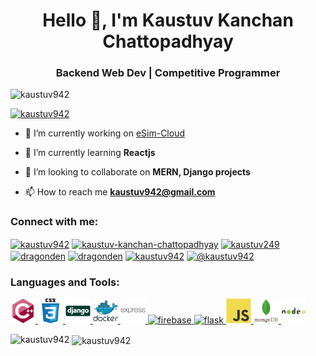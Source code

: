 <h1 align="center">Hello 👋, I'm Kaustuv Kanchan Chattopadhyay</h1>
<h3 align="center">Backend Web Dev | Competitive Programmer</h3>

<p align="left"> <img src="https://komarev.com/ghpvc/?username=kaustuv942&label=Profile%20views&color=0e75b6&style=flat" alt="kaustuv942" /> </p>

<p align="left"> <a href="https://github.com/ryo-ma/github-profile-trophy"><img src="https://github-profile-trophy.vercel.app/?username=kaustuv942" alt="kaustuv942" /></a> </p>

- 🔭 I’m currently working on [eSim-Cloud](https://github.com/frg-fossee/eSim-Cloud)

- 🌱 I’m currently learning **Reactjs**

- 👯 I’m looking to collaborate on **MERN, Django projects**

- 📫 How to reach me **kaustuv942@gmail.com**

<h3 align="left">Connect with me:</h3>
<p align="left">
<a href="https://dev.to/kaustuv942" target="blank"><img align="center" src="https://cdn.jsdelivr.net/npm/simple-icons@3.0.1/icons/dev-dot-to.svg" alt="kaustuv942" height="30" width="40" /></a>
<a href="https://linkedin.com/in/kaustuv-kanchan-chattopadhyay" target="blank"><img align="center" src="https://raw.githubusercontent.com/rahuldkjain/github-profile-readme-generator/master/src/images/icons/Social/linked-in-alt.svg" alt="kaustuv-kanchan-chattopadhyay" height="30" width="40" /></a>
<a href="https://fb.com/kaustuv249" target="blank"><img align="center" src="https://raw.githubusercontent.com/rahuldkjain/github-profile-readme-generator/master/src/images/icons/Social/facebook.svg" alt="kaustuv249" height="30" width="40" /></a>
<a href="https://www.hackerrank.com/dragonden" target="blank"><img align="center" src="https://raw.githubusercontent.com/rahuldkjain/github-profile-readme-generator/master/src/images/icons/Social/hackerrank.svg" alt="dragonden" height="30" width="40" /></a>
<a href="https://codeforces.com/profile/dragonden" target="blank"><img align="center" src="https://cdn.jsdelivr.net/npm/simple-icons@3.0.1/icons/codeforces.svg" alt="dragonden" height="30" width="40" /></a>
<a href="https://www.leetcode.com/kaustuv942" target="blank"><img align="center" src="https://raw.githubusercontent.com/rahuldkjain/github-profile-readme-generator/master/src/images/icons/Social/leet-code.svg" alt="kaustuv942" height="30" width="40" /></a>
<a href="https://www.hackerearth.com/@kaustuv942" target="blank"><img align="center" src="https://raw.githubusercontent.com/rahuldkjain/github-profile-readme-generator/master/src/images/icons/Social/hackerearth.svg" alt="@kaustuv942" height="30" width="40" /></a>
</p>

<h3 align="left">Languages and Tools:</h3>
<p align="left">   <a href="https://www.w3schools.com/cpp/" target="_blank"> <img src="https://raw.githubusercontent.com/devicons/devicon/master/icons/cplusplus/cplusplus-original.svg" alt="cplusplus" width="40" height="40"/> </a> <a href="https://www.w3schools.com/css/" target="_blank"> <img src="https://raw.githubusercontent.com/devicons/devicon/master/icons/css3/css3-original-wordmark.svg" alt="css3" width="40" height="40"/> </a> <a href="https://www.djangoproject.com/" target="_blank"> <img src="https://raw.githubusercontent.com/devicons/devicon/master/icons/django/django-original.svg" alt="django" width="40" height="40"/> </a> <a href="https://www.docker.com/" target="_blank"> <img src="https://raw.githubusercontent.com/devicons/devicon/master/icons/docker/docker-original-wordmark.svg" alt="docker" width="40" height="40"/> </a> <a href="https://expressjs.com" target="_blank"> <img src="https://raw.githubusercontent.com/devicons/devicon/master/icons/express/express-original-wordmark.svg" alt="express" width="40" height="40"/> </a> <a href="https://firebase.google.com/" target="_blank"> <img src="https://www.vectorlogo.zone/logos/firebase/firebase-icon.svg" alt="firebase" width="40" height="40"/> </a> <a href="https://flask.palletsprojects.com/" target="_blank"> <img src="https://www.vectorlogo.zone/logos/pocoo_flask/pocoo_flask-icon.svg" alt="flask" width="40" height="40"/> </a> <a href="https://cloud.google.com" target="_blank"> <img src="https://raw.githubusercontent.com/devicons/devicon/master/icons/javascript/javascript-original.svg" alt="javascript" width="40" height="40"/> </a>  <a href="https://www.mongodb.com/" target="_blank"> <img src="https://raw.githubusercontent.com/devicons/devicon/master/icons/mongodb/mongodb-original-wordmark.svg" alt="mongodb" width="40" height="40"/> </a> <a href="https://nodejs.org" target="_blank"> <img src="https://raw.githubusercontent.com/devicons/devicon/master/icons/nodejs/nodejs-original-wordmark.svg" alt="nodejs" width="40" height="40"/> </a>  </p>

<p><img align="left" src="https://github-readme-stats.vercel.app/api/top-langs?username=kaustuv942&show_icons=true&locale=en&layout=compact" alt="kaustuv942" /></p>

<p>&nbsp;<img align="center" src="https://github-readme-stats.vercel.app/api?username=kaustuv942&show_icons=true&locale=en" alt="kaustuv942" /></p>
